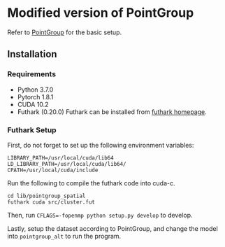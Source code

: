 # Modified version of PointGroup

Refer to [PointGroup](https://github.com/dvlab-research/PointGroup) for the basic setup.

## Installation

### Requirements
* Python 3.7.0
* Pytorch 1.8.1
* CUDA 10.2
* Futhark (0.20.0)
Futhark can be installed from [futhark homepage](futhark-lang.org/).

### Futhark Setup
First, do not forget to set up the following environment variables:
```
LIBRARY_PATH=/usr/local/cuda/lib64
LD_LIBRARY_PATH=/usr/local/cuda/lib64/
CPATH=/usr/local/cuda/include
```
Run the following to compile the futhark code into cuda-c.
```
cd lib/pointgroup_spatial
futhark cuda src/cluster.fut
```
Then, run
`CFLAGS=-fopenmp python setup.py develop`
to develop.

Lastly, setup the dataset according to PointGroup,
and change the model into `pointgroup_alt` to run the program.
